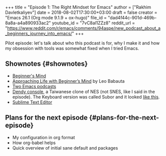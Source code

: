 +++
title = "Episode 1: The Right Mindset for Emacs"
author = ["Rakhim Davletkaliyev"]
date = 2018-08-02T17:30:00+03:00
draft = false
creator = "Emacs 26.1 (Org mode 9.1.9 + ox-hugo)"
file_id = "dad4f44c-901d-469b-8a8a-a4a890933ac2"
youtube_id = "7vC8al1ZZz8"
reddit_url = "https://www.reddit.com/r/emacs/comments/94aspe/new_podcast_about_a_beginners_journey_into_emacs/"
+++

Pilot episode: let's talk about who this podcast is for, why I make it and how my obsession with tools was somewhat fixed when I tried Emacs.


## Shownotes {#shownotes}

-   [Beginner's Mind](https://en.wikipedia.org/wiki/Shoshin)
-   [Approaching Life with Beginner’s Mind](https://zenhabits.net/beginner/) by Leo Babauta
-   [Two Emacs podcasts](https://www.emacswiki.org/emacs/EmacsPodcasts)
-   [Dendy console](https://en.wikipedia.org/wiki/Dendy%5F(console)), a Taiwanese clone of NES (not SNES, like I said in the episode). The Keyboard version was called Subor and it looked [like this](https://i.imgur.com/TBpyRxi.jpg).
-   [Sublime Text Editor](https://www.sublimetext.com/)


## Plans for the next episode {#plans-for-the-next-episode}

-   My configuration in org format
-   How org-babel helps
-   Quick overview of initial sane default and packages
